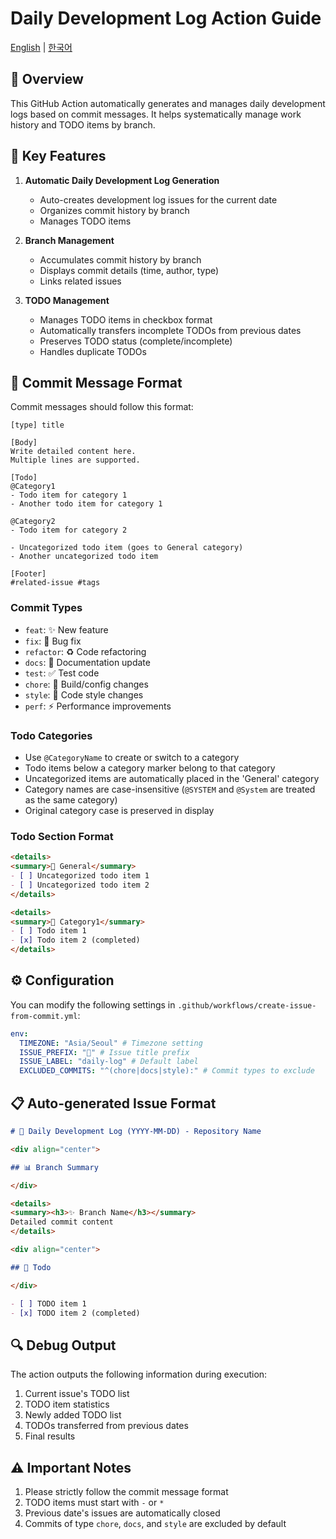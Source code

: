 # Daily Development Log Action Guide

[English](README.en.md) | [한국어](README.md)

## 📌 Overview

This GitHub Action automatically generates and manages daily development logs based on commit messages. It helps systematically manage work history and TODO items by branch.

## 🔧 Key Features

1. **Automatic Daily Development Log Generation**

   - Auto-creates development log issues for the current date
   - Organizes commit history by branch
   - Manages TODO items

2. **Branch Management**

   - Accumulates commit history by branch
   - Displays commit details (time, author, type)
   - Links related issues

3. **TODO Management**
   - Manages TODO items in checkbox format
   - Automatically transfers incomplete TODOs from previous dates
   - Preserves TODO status (complete/incomplete)
   - Handles duplicate TODOs

## 💫 Commit Message Format

Commit messages should follow this format:

```
[type] title

[Body]
Write detailed content here.
Multiple lines are supported.

[Todo]
@Category1
- Todo item for category 1
- Another todo item for category 1

@Category2
- Todo item for category 2

- Uncategorized todo item (goes to General category)
- Another uncategorized todo item

[Footer]
#related-issue #tags
```

### Commit Types

- `feat`: ✨ New feature
- `fix`: 🐛 Bug fix
- `refactor`: ♻️ Code refactoring
- `docs`: 📝 Documentation update
- `test`: ✅ Test code
- `chore`: 🔧 Build/config changes
- `style`: 💄 Code style changes
- `perf`: ⚡️ Performance improvements

### Todo Categories

- Use `@CategoryName` to create or switch to a category
- Todo items below a category marker belong to that category
- Uncategorized items are automatically placed in the 'General' category
- Category names are case-insensitive (`@SYSTEM` and `@System` are treated as the same category)
- Original category case is preserved in display

### Todo Section Format

```markdown
<details>
<summary>📑 General</summary>
- [ ] Uncategorized todo item 1
- [ ] Uncategorized todo item 2
</details>

<details>
<summary>📑 Category1</summary>
- [ ] Todo item 1
- [x] Todo item 2 (completed)
</details>
```

## ⚙️ Configuration

You can modify the following settings in `.github/workflows/create-issue-from-commit.yml`:

```yaml
env:
  TIMEZONE: "Asia/Seoul" # Timezone setting
  ISSUE_PREFIX: "📅" # Issue title prefix
  ISSUE_LABEL: "daily-log" # Default label
  EXCLUDED_COMMITS: "^(chore|docs|style):" # Commit types to exclude
```

## 📋 Auto-generated Issue Format

```markdown
# 📅 Daily Development Log (YYYY-MM-DD) - Repository Name

<div align="center">

## 📊 Branch Summary

</div>

<details>
<summary><h3>✨ Branch Name</h3></summary>
Detailed commit content
</details>

<div align="center">

## 📝 Todo

</div>

- [ ] TODO item 1
- [x] TODO item 2 (completed)
```

## 🔍 Debug Output

The action outputs the following information during execution:

1. Current issue's TODO list
2. TODO item statistics
3. Newly added TODO list
4. TODOs transferred from previous dates
5. Final results

## ⚠️ Important Notes

1. Please strictly follow the commit message format
2. TODO items must start with `-` or `*`
3. Previous date's issues are automatically closed
4. Commits of type `chore`, `docs`, and `style` are excluded by default
